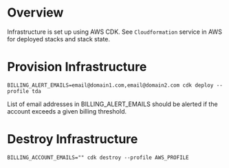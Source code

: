 # Overview

Infrastructure is set up using AWS CDK. See `Cloudformation` service in AWS for deployed stacks and stack state.

# Provision Infrastructure

`BILLING_ALERT_EMAILS=email@domain1.com,email@domain2.com cdk deploy --profile tda`

List of email addresses in BILLING_ALERT_EMAILS should be alerted if the account exceeds a given billing threshold.

# Destroy Infrastructure

`BILLING_ACCOUNT_EMAILS="" cdk destroy --profile AWS_PROFILE`